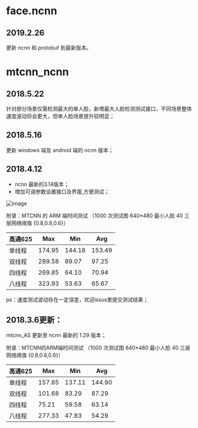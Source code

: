 # face.ncnn

## 2019.2.26

更新 ncnn 和 protobuf 到最新版本。

# mtcnn_ncnn

## 2018.5.22

针对部分场景仅需检测最大的单人脸，新增最大人脸检测测试接口，不同场景整体速度波动将会更大，但单人脸场景提升较明显；

## 2018.5.16

更新 windows 端及 android 端的 ncnn 版本；

## 2018.4.12

- ncnn 最新的3.14版本；
- 增加可调参数设置接口及界面,方便测试；

![image](mtcnn_AS/result.png)

附录：MTCNN 的 ARM 端时间测试
（1000 次测试图 640*480 最小人脸 40 三层网络阈值 {0.8,0.8,0.6}）

| 高通625 |  Max   |  Min   |  Avg   |
| ------- | ------ | ------ | ------ |
| 单线程  | 174.95 | 144.18 | 153.49 |
| 双线程  | 289.58 | 89.07  | 97.25  |
| 四线程  | 269.85 | 64.10  | 70.94  |
| 八线程  | 323.93 | 53.63  | 65.67  |

ps：速度测试波动存在一定误差，欢迎issus里提交测试结果；

## 2018.3.6更新：

mtcnn_AS 更新至 ncnn 最新的 1.29 版本；

附录：MTCNN的ARM端时间测试
（1000 次测试图 640*480 最小人脸 40 三层网络阈值 {0.8,0.8,0.6}）

| 高通625 |  Max   |  Min   |  Avg   |
| ------- | ------ | ------ | ------ |
| 单线程  | 157.65 | 137.11 | 144.90 |
| 双线程  | 101.68 | 83.29  | 87.29  |
| 四线程  | 75.21  | 59.58  | 63.14  |
| 八线程  | 277.33 | 47.83  | 54.29  |
